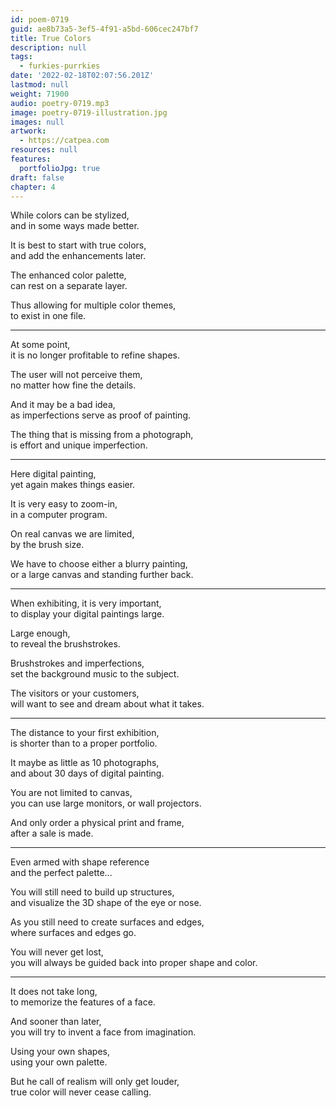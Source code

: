 ```yaml
---
id: poem-0719
guid: ae8b73a5-3ef5-4f91-a5bd-606cec247bf7
title: True Colors
description: null
tags:
  - furkies-purrkies
date: '2022-02-18T02:07:56.201Z'
lastmod: null
weight: 71900
audio: poetry-0719.mp3
image: poetry-0719-illustration.jpg
images: null
artwork:
  - https://catpea.com
resources: null
features:
  portfolioJpg: true
draft: false
chapter: 4
---
```


While colors can be stylized,\
and in some ways made better.

It is best to start with true colors,\
and add the enhancements later.

The enhanced color palette,\
can rest on a separate layer.

Thus allowing for multiple color themes,\
to exist in one file.

---

At some point,\
it is no longer profitable to refine shapes.

The user will not perceive them,\
no matter how fine the details.

And it may be a bad idea,\
as imperfections serve as proof of painting.

The thing that is missing from a photograph,\
is effort and unique imperfection.

---

Here digital painting,\
yet again makes things easier.

It is very easy to zoom-in,\
in a computer program.

On real canvas we are limited,\
by the brush size.

We have to choose either a blurry painting,\
or a large canvas and standing further back.

---

When exhibiting, it is very important,\
to display your digital paintings large.

Large enough,\
to reveal the brushstrokes.

Brushstrokes and imperfections,\
set the background music to the subject.

The visitors or your customers,\
will want to see and dream about what it takes.

---

The distance to your first exhibition,\
is shorter than to a proper portfolio.

It maybe as little as 10 photographs,\
and about 30 days of digital painting.

You are not limited to canvas,\
you can use large monitors, or wall projectors.

And only order a physical print and frame,\
after a sale is made.

---

Even armed with shape reference\
and the perfect palette...

You will still need to build up structures,\
and visualize the 3D shape of the eye or nose.

As you still need to create surfaces and edges,\
where surfaces and edges go.

You will never get lost,\
you will always be guided back into proper shape and color.

---

It does not take long,\
to memorize the features of a face.

And sooner than later,\
you will try to invent a face from imagination.

Using your own shapes,\
using your own palette.

But he call of realism will only get louder,\
true color will never cease calling.
